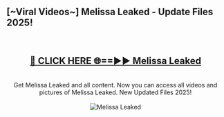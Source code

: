 <h2>[~Viral Videos~] Melissa Leaked - Update Files 2025!</h2>
<br>
<div align="center">
<h2><a href="https://betterlinks.top/A2PfLJ" rel="nofollow">🔴 CLICK HERE 🌐==►► Melissa Leaked</a></h2>
<br>
Get Melissa Leaked and all content. Now you can access all videos and pictures of Melissa Leaked. New Updated Files 2025!
<br>
<br>
<a href="https://betterlinks.top/A2PfLJ" rel="nofollow" data-target="animated-image.originalLink"><img src="https://i.ibb.co.com/WyWwxjT/player-gif2.gif" alt="Melissa Leaked" style="max-width: 100%; display: inline-block;" data-target="animated-image.originalImage"></a>
</div>
<br>

